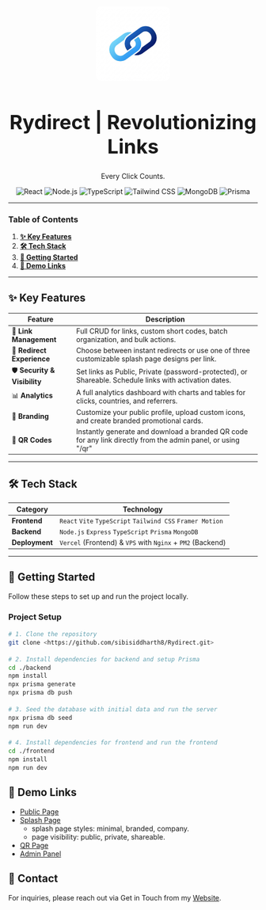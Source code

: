 <div align="center">
  <img src="./frontend/public/Rydirect Logo 512x512.png" alt="Rydirect Logo" width="150" style="border-radius: 10px;">
  <h1 align="center" style="font-size: 2.5rem;">Rydirect | Revolutionizing Links</h1>
  <p align="center">
    Every Click Counts.
  </p>
  
  <p align="center">
    <img src="https://img.shields.io/badge/React-20232A?style=for-the-badge&logo=react&logoColor=61DAFB" alt="React">
    <img src="https://img.shields.io/badge/Node.js-339933?style=for-the-badge&logo=nodedotjs&logoColor=white" alt="Node.js">
    <img src="https://img.shields.io/badge/TypeScript-007ACC?style=for-the-badge&logo=typescript&logoColor=white" alt="TypeScript">
    <img src="https://img.shields.io/badge/Tailwind_CSS-38B2AC?style=for-the-badge&logo=tailwindcss&logoColor=white" alt="Tailwind CSS">
    <img src="https://img.shields.io/badge/MongoDB-47A248?style=for-the-badge&logo=mongodb&logoColor=white" alt="MongoDB">
    <img src="https://img.shields.io/badge/Prisma-2D3748?style=for-the-badge&logo=prisma&logoColor=white" alt="Prisma">
  </p>
</div>

---

### **Table of Contents**
1.  [**✨ Key Features**](#-key-features)
2.  [**🛠️ Tech Stack**](#️-tech-stack)
3.  [**🚀 Getting Started**](#-getting-started)
4.  [**📸 Demo Links**](#-demolinks)

---

## ✨ Key Features

| Feature                 | Description                                                                                             |
| ----------------------- | ------------------------------------------------------------------------------------------------------- |
| 🔗 **Link Management** | Full CRUD for links, custom short codes, batch organization, and bulk actions.                          |
| 🚀 **Redirect Experience** | Choose between instant redirects or use one of three customizable splash page designs per link.         |
| 🛡️ **Security & Visibility**| Set links as Public, Private (password-protected), or Shareable. Schedule links with activation dates.  |
| 📊 **Analytics** | A full analytics dashboard with charts and tables for clicks, countries, and referrers.                 |
| 🎨 **Branding** | Customize your public profile, upload custom icons, and create branded promotional cards.               |
| 📲 **QR Codes** | Instantly generate and download a branded QR code for any link directly from the admin panel, or using "/qr"           |

---

## 🛠️ Tech Stack

| Category      | Technology                                                      |
| ------------- | --------------------------------------------------------------- |
| **Frontend** | `React` `Vite` `TypeScript` `Tailwind CSS` `Framer Motion`      |
| **Backend** | `Node.js` `Express` `TypeScript` `Prisma` `MongoDB`             |
| **Deployment**| `Vercel` (Frontend) & `VPS` with `Nginx` + `PM2` (Backend)      |

---

## 🚀 Getting Started

Follow these steps to set up and run the project locally.

### Project Setup
```bash
# 1. Clone the repository
git clone <https://github.com/sibisiddharth8/Rydirect.git>

# 2. Install dependencies for backend and setup Prisma
cd ./backend
npm install
npx prisma generate
npx prisma db push

# 3. Seed the database with initial data and run the server
npx prisma db seed
npm run dev

# 4. Install dependencies for frontend and run the frontend
cd ./frontend
npm install
npm run dev
```

## 📸 Demo Links
- [Public Page](https://links.sibisiddharth.me/all)
- [Splash Page](https://links.sibisiddharth.me/mymind) 
    - splash page styles: minimal, branded, company.
    - page visibility: public, private, shareable.
- [QR Page](https://links.sibisiddharth.me/linkedin/qr)    
- [Admin Panel](https://rydirect.sibisiddharth.me)

## 🤝 Contact
For inquiries, please reach out via Get in Touch from my [Website](https://www.sibisiddharth.me).
